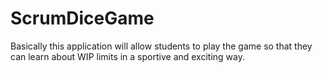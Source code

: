 # ScrumDiceGame
Basically this application will allow students to play the game so that they can learn about WIP limits in a sportive and exciting way.
